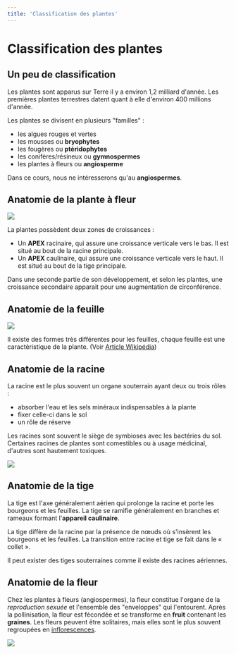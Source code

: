 ```yaml
---
title: 'Classification des plantes'
---
```


# Classification des plantes

## Un peu de classification

Les plantes sont apparus sur Terre il y a environ 1,2 milliard d'année. Les premières plantes terrestres datent quant à elle d'environ 400 millions d'année. 

Les plantes se divisent en plusieurs "familles" : 

* les algues rouges et vertes
* les mousses ou **bryophytes**
* les fougères ou **ptéridophytes**
* les conifères/résineux ou **gymnospermes**
* les plantes à fleurs ou **angiosperme**

Dans ce cours, nous ne intéresserons qu'au **angiospermes**. 

## Anatomie de la plante à fleur

![](http://ekladata.com/zU82hPhgeUcl-QXoUAz9pDD9eUI.jpg)

La plantes possèdent deux zones de croissances : 

* Un **APEX** racinaire, qui assure une croissance verticale vers le bas. Il est situé au bout de la racine principale. 
* Un **APEX** caulinaire, qui assure une croissance verticale vers le haut. Il est situé au bout de la tige principale. 

Dans une seconde partie de son développement, et selon les plantes, une croissance secondaire apparait pour une augmentation de circonférence. 

## Anatomie de la feuille

![](http://www.ac-grenoble.fr/ecoles/hg/local/cache-vignettes/L500xH411/Constitution_d_une_feuille-4f9b7.jpg)

Il existe des formes très différentes pour les feuilles, chaque feuille est une caractéristique de la plante. (Voir [Article Wikipédia](https://fr.wikipedia.org/wiki/Forme_foliaire))

## Anatomie de la racine

La racine est le plus souvent un organe souterrain ayant deux ou trois rôles :

* absorber l'eau et les sels minéraux indispensables à la plante
* fixer celle-ci dans le sol 
* un rôle de réserve

Les racines sont souvent le siège de symbioses avec les bactéries du sol.
Certaines racines de plantes sont comestibles ou à usage médicinal, d'autres sont hautement toxiques.

![](https://images.theconversation.com/files/238212/original/file-20180926-48656-p0lpi3.png?ixlib=rb-1.1.0&q=45&auto=format&w=1200&h=1200.0&fit=crop)

## Anatomie de la tige
La tige est l'axe généralement aérien qui prolonge la racine et porte les bourgeons et les feuilles.
La tige se ramifie généralement en branches et rameaux formant l'**appareil caulinaire**. 

La tige diffère de la racine par la présence de nœuds où s'insèrent les bourgeons et les feuilles. 
La transition entre racine et tige se fait dans le « collet ». 

Il peut exister des tiges souterraines comme il existe des racines aériennes.


## Anatomie de la fleur 


Chez les plantes à fleurs (angiospermes), la fleur constitue l'organe de la *reproduction sexuée* et l'ensemble des "enveloppes" qui l'entourent. 
Après la pollinisation, la fleur est fécondée et se transforme en **fruit** contenant les **graines**. Les fleurs peuvent être solitaires, mais elles sont le plus souvent regroupées en [inflorescences](https://fr.wikipedia.org/wiki/Inflorescence).

![](https://lululataupe.com/images/decouverte/nature/schema-d-une-fleur.png)



